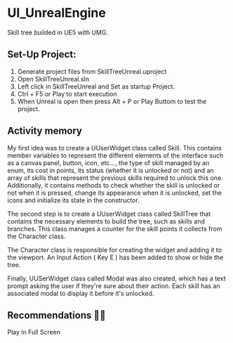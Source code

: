 # UI_UnrealEngine
 Skill tree builded in UE5 with UMG.

## Set-Up Project:
1. Generate project files from SkillTreeUnreal.uproject
2. Open SkillTreeUnreal.sln
3. Left click in SkillTreeUnreal and Set as startup Project.
4. Ctrl + F5 or Play to start execution
5. When Unreal is open then press Alt + P or Play Buttom to test the project.

## Activity memory
My first idea was to create a UUserWidget class called Skill. This contains member variables to represent the different elements of the interface such as a canvas panel, button, icon, etc..., the type of skill managed by an enum, its cost in points, its status (whether it is unlocked or not) and an array of skills that represent the previous skills required to unlock this one. Additionally, it contains methods to check whether the skill is unlocked or not when it is pressed, change its appearance when it is unlocked, set the icons and initialize its state in the constructor.

The second step is to create a UUserWidget class called SkillTree that contains the necessary elements to build the tree, such as skills and branches. This class manages a counter for the skill points it collects from the Character class.

The Character class is responsible for creating the widget and adding it to the viewport. An Input Action ( Key E ) has been added to show or hide the tree.

Finally, UUSerWidget class called Modal was also created, which has a text prompt asking the user if they're sure about their action. Each skill has an associated modal to display it before it's unlocked.

## Recommendations 🚨🚨
Play in Full Screen
